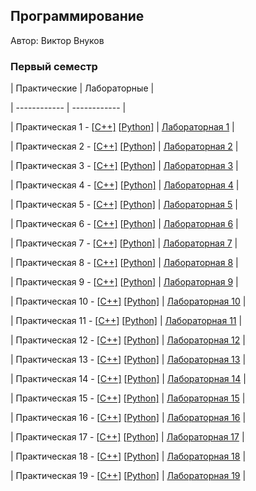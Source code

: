 ## Программирование



Автор: Виктор Внуков



### Первый семестр



| Практические | Лабораторные |

| ------------ | ------------ |

| Практическая 1 - [[C++\]](https://stackedit.io/Practice/01/C++/) [[Python\]](https://stackedit.io/Practice/01/Python/) | [Лабораторная 1](https://stackedit.io/Lab/01/ReadMe.md) |

| Практическая 2 - [[C++\]](https://stackedit.io/Practice/02/C++/) [[Python\]](https://stackedit.io/Practice/02/Python/) | [Лабораторная 2](https://stackedit.io/Lab/02/ReadMe.md) |

| Практическая 3 - [[C++\]](https://stackedit.io/Practice/03/C++/) [[Python\]](https://stackedit.io/Practice/03/Python/) | [Лабораторная 3](https://stackedit.io/Lab/03/ReadMe.md) |

| Практическая 4 - [[C++\]](https://stackedit.io/Practice/04/C++/) [[Python\]](https://stackedit.io/Practice/04/Python/) | [Лабораторная 4](https://stackedit.io/Lab/04/ReadMe.md) |

| Практическая 5 - [[C++\]](https://stackedit.io/Practice/05/C++/) [[Python\]](https://stackedit.io/Practice/05/Python/) | [Лабораторная 5](https://stackedit.io/Lab/05/ReadMe.md) |

| Практическая 6 - [[C++\]](https://stackedit.io/Practice/06/C++/) [[Python\]](https://stackedit.io/Practice/06/Python/) | [Лабораторная 6](https://stackedit.io/Lab/06/ReadMe.md) |

| Практическая 7 - [[C++\]](https://stackedit.io/Practice/07/C++/) [[Python\]](https://stackedit.io/Practice/07/Python/) | [Лабораторная 7](https://stackedit.io/Lab/07/ReadMe.md) |

| Практическая 8 - [[C++\]](https://stackedit.io/Practice/08/C++/) [[Python\]](https://stackedit.io/Practice/08/Python/) | [Лабораторная 8](https://stackedit.io/Lab/08/ReadMe.md) |

| Практическая 9 - [[C++\]](https://stackedit.io/Practice/09/C++/) [[Python\]](https://stackedit.io/Practice/09/Python/) | [Лабораторная 9](https://stackedit.io/Lab/09/ReadMe.md) |

| Практическая 10 - [[C++\]](https://stackedit.io/Practice/10/C++/) [[Python\]](https://stackedit.io/Practice/10/Python/) | [Лабораторная 10](https://stackedit.io/Lab/10/ReadMe.md) |

| Практическая 11 - [[C++\]](https://stackedit.io/Practice/11/C++/) [[Python\]](https://stackedit.io/Practice/11/Python/) | [Лабораторная 11](https://stackedit.io/Lab/11/ReadMe.md) |

| Практическая 12 - [[C++\]](https://stackedit.io/Practice/12/C++/) [[Python\]](https://stackedit.io/Practice/12/Python/) | [Лабораторная 12](https://stackedit.io/Lab/12/ReadMe.md) |

| Практическая 13 - [[C++\]](https://stackedit.io/Practice/13/C++/) [[Python\]](https://stackedit.io/Practice/13/Python/) | [Лабораторная 13](https://stackedit.io/Lab/13/ReadMe.md) |

| Практическая 14 - [[C++\]](https://stackedit.io/Practice/14/C++/) [[Python\]](https://stackedit.io/Practice/14/Python/) | [Лабораторная 14](https://stackedit.io/Lab/14/ReadMe.md) |

| Практическая 15 - [[C++\]](https://stackedit.io/Practice/15/C++/) [[Python\]](https://stackedit.io/Practice/15/Python/) | [Лабораторная 15](https://stackedit.io/Lab/15/ReadMe.md) |

| Практическая 16 - [[C++\]](https://stackedit.io/Practice/16/C++/) [[Python\]](https://stackedit.io/Practice/16/Python/) | [Лабораторная 16](https://stackedit.io/Lab/16/ReadMe.md) |

| Практическая 17 - [[C++\]](https://stackedit.io/Practice/17/C++/) [[Python\]](https://stackedit.io/Practice/17/Python/) | [Лабораторная 17](https://stackedit.io/Lab/17/ReadMe.md) |

| Практическая 18 - [[C++\]](https://stackedit.io/Practice/18/C++/) [[Python\]](https://stackedit.io/Practice/18/Python/) | [Лабораторная 18](https://stackedit.io/Lab/18/ReadMe.md) |

| Практическая 19 - [[C++\]](https://stackedit.io/Practice/19/C++/) [[Python\]](https://stackedit.io/Practice/19/Python/) | [Лабораторная 19](https://stackedit.io/Lab/1911/ReadMe.md) |